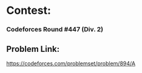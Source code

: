 # Contest:
###  Codeforces Round #447 (Div. 2)
## Problem Link:
https://codeforces.com/problemset/problem/894/A